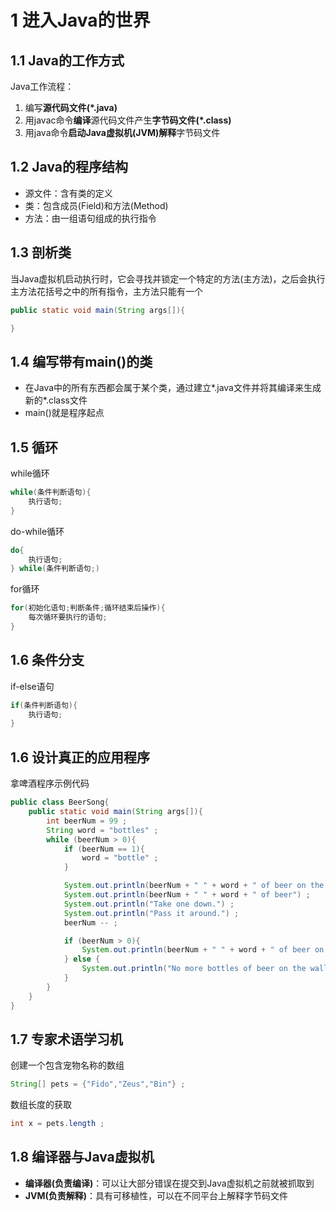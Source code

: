 # 1 进入Java的世界

## 1.1 Java的工作方式
Java工作流程：
1. 编写**源代码文件(*.java)**
2. 用javac命令**编译**源代码文件产生**字节码文件(*.class)**
3. 用java命令**启动Java虚拟机(JVM)解释**字节码文件

## 1.2 Java的程序结构
* 源文件：含有类的定义
* 类：包含成员(Field)和方法(Method)
* 方法：由一组语句组成的执行指令

## 1.3 剖析类
当Java虚拟机启动执行时，它会寻找并锁定一个特定的方法(主方法)，之后会执行主方法花括号之中的所有指令，主方法只能有一个
```java
public static void main(String args[]){

}
```

## 1.4 编写带有main()的类
* 在Java中的所有东西都会属于某个类，通过建立*.java文件并将其编译来生成新的*.class文件
* main()就是程序起点

## 1.5 循环
while循环
```java
while(条件判断语句){
    执行语句;
}
```
do-while循环
```java
do{
    执行语句;
} while(条件判断语句;)
```
for循环
```java
for(初始化语句;判断条件;循环结束后操作){
    每次循环要执行的语句;
}
```

## 1.6 条件分支
if-else语句
```java
if(条件判断语句){
    执行语句;
}
```

## 1.6 设计真正的应用程序
拿啤酒程序示例代码
```java
public class BeerSong{
    public static void main(String args[]){
        int beerNum = 99 ;
        String word = "bottles" ;
        while (beerNum > 0){
            if (beerNum == 1){
                word = "bottle" ;
            }

            System.out.println(beerNum + " " + word + " of beer on the wall") ;
            System.out.println(beerNum + " " + word + " of beer") ;
            System.out.println("Take one down.") ;
            System.out.println("Pass it around.") ;
            beerNum -- ;

            if (beerNum > 0){
                System.out.println(beerNum + " " + word + " of beer on the wall") ;
            } else {
                System.out.println("No more bottles of beer on the wall") ;
            }
        }
    }
}
```

## 1.7 专家术语学习机
创建一个包含宠物名称的数组
```java
String[] pets = {"Fido","Zeus","Bin"} ;
```
数组长度的获取
```java
int x = pets.length ;
```

## 1.8 编译器与Java虚拟机
* **编译器(负责编译)**：可以让大部分错误在提交到Java虚拟机之前就被抓取到
* **JVM(负责解释)**：具有可移植性，可以在不同平台上解释字节码文件
